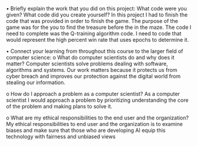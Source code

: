 •	Briefly explain the work that you did on this project: What code were you given? What code did you create yourself?
In this project I had to finish the code that was provided in order to finish the game. The purpose of the game was for the you to find the treasure before the in the maze. The code I need to complete was the Q-training algorithm code. I need to code that would represent the high percent win rate that uses epochs to determine it. 


•	Connect your learning from throughout this course to the larger field of computer science:
o	What do computer scientists do and why does it matter?
Computer scientists solve problems dealing with software, algorithms and systems. Our work matters because it protects us from cyber breach and improves our protection against the digital world from stealing our information. 


o	How do I approach a problem as a computer scientist?
As a computer scientist I would approach a problem by prioritizing understanding the core of the problem and making plans to solve it.


o	What are my ethical responsibilities to the end user and the organization?
My ethical responsibilities to end user and the organization is to examine biases and make sure that those who are developing AI equip this technology with fairness and unbiased views 

